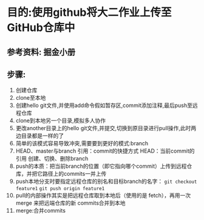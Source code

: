 # 目的:使用github将大二作业上传至GitHub仓库中
## 参考资料: 掘金小册
## 步骤:
1. 创建仓库
2. clone至本地
3. 创建hello git文件,并使用add命令假如暂存区,commit添加注释,最后push至远程仓库
4. clone到本地另一个目录,模拟多人协作
5. 更改another目录上的hello git文件,并提交,切换到原目录进行pull操作,此时两边目录都是一样的了
6. 简单的该模式容易导致冲突,需要要到更好的模式:branch
7. HEAD、master与branch
	引用：commit的快捷方式
	HEAD：当前commit的引用
	创建、切换、删除branch
8. push的本质：把当前branch的位置（即它指向哪个commit）上传到远程仓库，并把它路径上的commits一并上传
9. push本地分支时要指定远程仓库的别名和目标branch的名字：
`git checkout feature1`
`git push origin feature1`
10. pull的内部操作其实是把远程仓库取到本地后（使用的是 fetch），再用一次 merge 来把远端仓库的新 commits合并到本地
11. merge:合并commits

	
